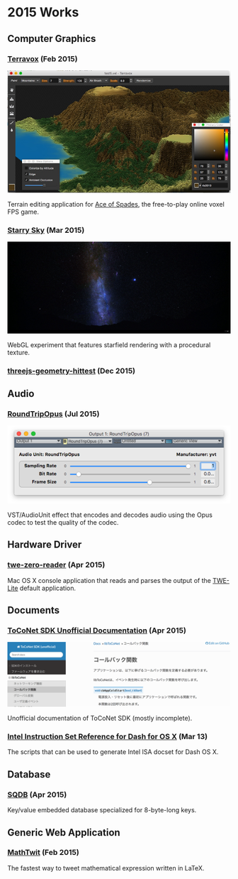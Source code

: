 2015 Works
==========

Computer Graphics
-----------------

### [Terravox](https://github.com/yvt/terravox) (Feb 2015)

![](../images/terravox.jpg)

Terrain editing application for [Ace of Spades](http://buildandshoot.com/), the free-to-play online voxel FPS game.

### [Starry Sky](https://yvt.jp/starry-sky/) (Mar 2015)

![](../images/starry-sky.jpg)

WebGL experiment that features starfield rendering with a procedural texture.

### [threejs-geometry-hittest](https://github.com/yvt/threejs-geometry-hittest) (Dec 2015)


Audio
-----

### [RoundTripOpus](https://github.com/yvt/RoundTripOpus) (Jul 2015)

![](../images/roundtripopus.png)

VST/AudioUnit effect that encodes and decodes audio using the Opus codec to test the quality of the codec.


Hardware Driver
---------------

### [twe-zero-reader](https://github.com/yvt/twe-zero-reader) (Apr 2015)

Mac OS X console application that reads and parses the output of the [TWE-Lite](http://mono-wireless.com/jp/products/TWE-001Lite.html) default application.


Documents
---------

### [ToCoNet SDK Unofficial Documentation](http://toconet-unofficial.readthedocs.org/) (Apr 2015)

![](../images/toconet.png)

Unofficial documentation of ToCoNet SDK (mostly incomplete).


### [Intel Instruction Set Reference for Dash for OS X](https://github.com/yvt/dash-intel-isa) (Mar 13)

The scripts that can be used to generate Intel ISA docset for Dash OS X.


Database
--------

### [SQDB](https://github.com/yvt/sqdb) (Apr 2015)

Key/value embedded database specialized for 8-byte-long keys.


Generic Web Application
-----------------------

### [MathTwit](https://yvt.jp/mathtwit/) (Feb 2015)

The fastest way to tweet mathematical expression written in LaTeX. 


